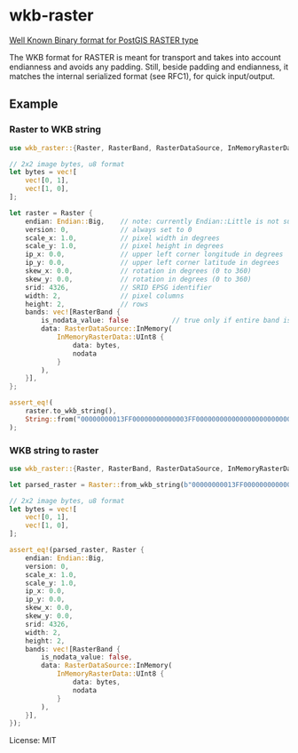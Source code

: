 # wkb-raster

[Well Known Binary format for PostGIS RASTER type](https://github.com/postgis/postgis/blob/master/raster/doc/RFC2-WellKnownBinaryFormat)

The WKB format for RASTER is meant for transport and
takes into account endianness and avoids any padding.
Still, beside padding and endianness, it matches the
internal serialized format (see RFC1), for quick
input/output.

## Example

### Raster to WKB string

```rust
use wkb_raster::{Raster, RasterBand, RasterDataSource, InMemoryRasterData, Endian};

// 2x2 image bytes, u8 format
let bytes = vec![
    vec![0, 1],
    vec![1, 0],
];

let raster = Raster {
    endian: Endian::Big,    // note: currently Endian::Little is not supported in PostGIS
    version: 0,             // always set to 0
    scale_x: 1.0,           // pixel width in degrees
    scale_y: 1.0,           // pixel height in degrees
    ip_x: 0.0,              // upper left corner longitude in degrees
    ip_y: 0.0,              // upper left corner latitude in degrees
    skew_x: 0.0,            // rotation in degrees (0 to 360)
    skew_y: 0.0,            // rotation in degrees (0 to 360)
    srid: 4326,             // SRID EPSG identifier
    width: 2,               // pixel columns
    height: 2,              // rows
    bands: vec![RasterBand {
        is_nodata_value: false           // true only if entire band is NODATA
        data: RasterDataSource::InMemory(
            InMemoryRasterData::UInt8 {
                data: bytes,
                nodata
            }
        ),
    }],
};

assert_eq!(
    raster.to_wkb_string(),
    String::from("00000000013FF00000000000003FF00000000000000000000000000000000000000000000000000000000000000000000000000000000010E600020002040000010100")
);
```

### WKB string to raster

```rust
use wkb_raster::{Raster, RasterBand, RasterDataSource, InMemoryRasterData, Endian};

let parsed_raster = Raster::from_wkb_string(b"00000000013FF00000000000003FF00000000000000000000000000000000000000000000000000000000000000000000000000000000010E600020002040000010100").unwrap();

// 2x2 image bytes, u8 format
let bytes = vec![
    vec![0, 1],
    vec![1, 0],
];

assert_eq!(parsed_raster, Raster {
    endian: Endian::Big,
    version: 0,
    scale_x: 1.0,
    scale_y: 1.0,
    ip_x: 0.0,
    ip_y: 0.0,
    skew_x: 0.0,
    skew_y: 0.0,
    srid: 4326,
    width: 2,
    height: 2,
    bands: vec![RasterBand {
        is_nodata_value: false,
        data: RasterDataSource::InMemory(
            InMemoryRasterData::UInt8 {
                data: bytes,
                nodata
            }
        ),
    }],
});
```

License: MIT
